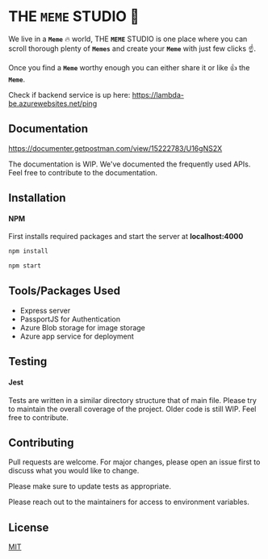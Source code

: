 # THE **`MEME`** STUDIO 🚀

We live in a **`Meme`** 🔥 world, THE **`MEME`** STUDIO is one place where you can scroll thorough plenty of **`Memes`** and create your **`Meme`** with just few clicks ☝️.

Once you find a **`Meme`** worthy enough you can either share it or like 👍 the **`Meme`**.

Check if backend service is up here:
https://lambda-be.azurewebsites.net/ping

## Documentation

https://documenter.getpostman.com/view/15222783/U16gNS2X

The documentation is WIP. We've documented the frequently used APIs. Feel free to contribute to the documentation.

## Installation

#### NPM

First installs required packages and start the server at **localhost:4000**
```bash
npm install
```

```bash
npm start
```

## Tools/Packages Used
* Express server
* PassportJS for Authentication
* Azure Blob storage for image storage
* Azure app service for deployment

## Testing

#### Jest

Tests are written in a similar directory structure that of main file. Please try to maintain the overall coverage of the project. Older code is still WIP. Feel free to contribute.


## Contributing
Pull requests are welcome. For major changes, please open an issue first to discuss what you would like to change.

Please make sure to update tests as appropriate.

Please reach out to the maintainers for access to environment variables.

## License
[MIT](https://choosealicense.com/licenses/mit/)
